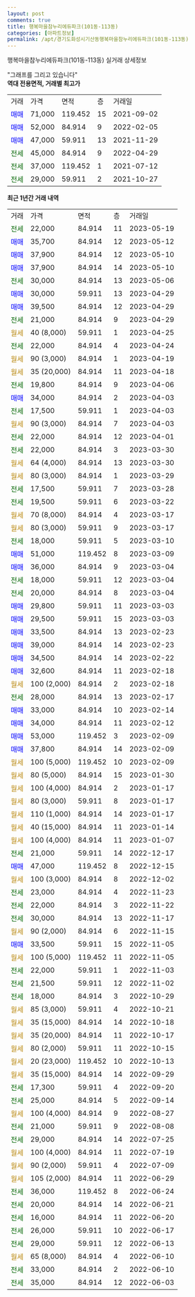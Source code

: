 ```yaml
---
layout: post
comments: true
title: 행복마을참누리에듀파크(101동-113동)
categories: [아파트정보]
permalink: /apt/경기도화성시기산동행복마을참누리에듀파크(101동-113동)
---
```


행복마을참누리에듀파크(101동-113동) 실거래 상세정보

<script type="text/javascript">
  google.charts.load('current', {'packages':['line', 'corechart']});
  google.charts.setOnLoadCallback(drawChart);

  function drawChart() {
    var data = new google.visualization.DataTable();
    data.addColumn('date', '거래일');
    data.addColumn('number', "매매");
    data.addColumn('number', "전세");
    data.addColumn('number', "전매");

    data.addRows([[new Date(Date.parse("2023-05-19")), null, 22000, null], [new Date(Date.parse("2023-05-12")), 35700, null, null], [new Date(Date.parse("2023-05-10")), 37900, null, null], [new Date(Date.parse("2023-05-10")), 37900, null, null], [new Date(Date.parse("2023-05-06")), null, 30000, null], [new Date(Date.parse("2023-04-29")), 30000, null, null], [new Date(Date.parse("2023-04-29")), 39500, null, null], [new Date(Date.parse("2023-04-29")), null, 21000, null], [new Date(Date.parse("2023-04-25")), null, null, null], [new Date(Date.parse("2023-04-24")), null, 22000, null], [new Date(Date.parse("2023-04-19")), null, null, null], [new Date(Date.parse("2023-04-18")), null, null, null], [new Date(Date.parse("2023-04-06")), null, 19800, null], [new Date(Date.parse("2023-04-03")), 34000, null, null], [new Date(Date.parse("2023-04-03")), null, 17500, null], [new Date(Date.parse("2023-04-03")), null, null, null], [new Date(Date.parse("2023-04-01")), null, 22000, null], [new Date(Date.parse("2023-03-30")), null, 22000, null], [new Date(Date.parse("2023-03-30")), null, null, null], [new Date(Date.parse("2023-03-29")), null, null, null], [new Date(Date.parse("2023-03-28")), null, 17500, null], [new Date(Date.parse("2023-03-22")), null, 19500, null], [new Date(Date.parse("2023-03-17")), null, null, null], [new Date(Date.parse("2023-03-17")), null, null, null], [new Date(Date.parse("2023-03-10")), null, 18000, null], [new Date(Date.parse("2023-03-09")), 51000, null, null], [new Date(Date.parse("2023-03-04")), 36000, null, null], [new Date(Date.parse("2023-03-04")), null, 18000, null], [new Date(Date.parse("2023-03-04")), null, 20000, null], [new Date(Date.parse("2023-03-03")), 29800, null, null], [new Date(Date.parse("2023-03-03")), 29500, null, null], [new Date(Date.parse("2023-02-23")), 33500, null, null], [new Date(Date.parse("2023-02-23")), 39000, null, null], [new Date(Date.parse("2023-02-22")), 34500, null, null], [new Date(Date.parse("2023-02-18")), 32600, null, null], [new Date(Date.parse("2023-02-18")), null, null, null], [new Date(Date.parse("2023-02-17")), null, 28000, null], [new Date(Date.parse("2023-02-14")), 33000, null, null], [new Date(Date.parse("2023-02-12")), 34000, null, null], [new Date(Date.parse("2023-02-09")), 53000, null, null], [new Date(Date.parse("2023-02-09")), 37800, null, null], [new Date(Date.parse("2023-02-09")), null, null, null], [new Date(Date.parse("2023-01-30")), null, null, null], [new Date(Date.parse("2023-01-17")), null, null, null], [new Date(Date.parse("2023-01-17")), null, null, null], [new Date(Date.parse("2023-01-17")), null, null, null], [new Date(Date.parse("2023-01-14")), null, null, null], [new Date(Date.parse("2023-01-07")), null, null, null], [new Date(Date.parse("2022-12-17")), null, 21000, null], [new Date(Date.parse("2022-12-15")), 47000, null, null], [new Date(Date.parse("2022-12-02")), null, null, null], [new Date(Date.parse("2022-11-23")), null, 23000, null], [new Date(Date.parse("2022-11-22")), null, 22000, null], [new Date(Date.parse("2022-11-17")), null, 30000, null], [new Date(Date.parse("2022-11-15")), null, null, null], [new Date(Date.parse("2022-11-05")), 33500, null, null], [new Date(Date.parse("2022-11-05")), null, null, null], [new Date(Date.parse("2022-11-03")), null, 22000, null], [new Date(Date.parse("2022-11-02")), null, 21500, null], [new Date(Date.parse("2022-10-29")), null, 18000, null], [new Date(Date.parse("2022-10-21")), null, null, null], [new Date(Date.parse("2022-10-18")), null, null, null], [new Date(Date.parse("2022-10-17")), null, null, null], [new Date(Date.parse("2022-10-15")), null, null, null], [new Date(Date.parse("2022-10-13")), null, null, null], [new Date(Date.parse("2022-09-29")), null, null, null], [new Date(Date.parse("2022-09-20")), null, 17300, null], [new Date(Date.parse("2022-09-14")), null, 25000, null], [new Date(Date.parse("2022-08-27")), null, null, null], [new Date(Date.parse("2022-08-08")), null, 21000, null], [new Date(Date.parse("2022-07-25")), null, 29000, null], [new Date(Date.parse("2022-07-19")), null, null, null], [new Date(Date.parse("2022-07-09")), null, null, null], [new Date(Date.parse("2022-06-29")), null, null, null], [new Date(Date.parse("2022-06-24")), null, 36000, null], [new Date(Date.parse("2022-06-21")), null, 20000, null], [new Date(Date.parse("2022-06-20")), null, 16000, null], [new Date(Date.parse("2022-06-17")), null, 26000, null], [new Date(Date.parse("2022-06-13")), null, 29000, null], [new Date(Date.parse("2022-06-10")), null, null, null], [new Date(Date.parse("2022-06-10")), null, 33000, null], [new Date(Date.parse("2022-06-03")), null, 35000, null]]);

    var options = {
      hAxis: {
        format: 'yyyy/MM/dd'
      },    
      lineWidth: 0,
      pointsVisible: true,    
      title: '최근 1년간 유형별 실거래가 분포',
      legend: { position: 'bottom' }
    };

    var formatter = new google.visualization.NumberFormat({pattern:'###,###'} );
    formatter.format(data, 1);
    formatter.format(data, 2);
    
    setTimeout(function() {
        var chart = new google.visualization.LineChart(document.getElementById('columnchart_material'));
        chart.draw(data, (options));
        document.getElementById('loading').style.display = 'none';
    }, 200);
  }
</script>


<div id="loading" style="z-index:20; display: block; margin-left: 0px">"그래프를 그리고 있습니다"</div>
<div id="columnchart_material" style="width: 95%; margin-left: 0px; display: block"></div>
<!-- contents start -->
<b>역대 전용면적, 거래별 최고가</b>
<table class="sortable">
    <tr>
      <td>거래</td>
      <td>가격</td>
      <td>면적</td>
      <td>층</td>
      <td>거래일</td>
    </tr>
        <tr>
          <td><a style="color: blue">매매</a></td>
          <td>71,000</td>
          <td>119.452</td>
          <td>15</td>
          <td>2021-09-02</td>
        </tr>            <tr>
          <td><a style="color: blue">매매</a></td>
          <td>52,000</td>
          <td>84.914</td>
          <td>9</td>
          <td>2022-02-05</td>
        </tr>            <tr>
          <td><a style="color: blue">매매</a></td>
          <td>47,000</td>
          <td>59.911</td>
          <td>13</td>
          <td>2021-11-29</td>
        </tr>        
        <tr>
              <td><a style="color: darkgreen">전세</a></td>
              <td>45,000</td>
              <td>84.914</td>
              <td>9</td>
              <td>2022-04-29</td>
            </tr>            <tr>
              <td><a style="color: darkgreen">전세</a></td>
              <td>37,000</td>
              <td>119.452</td>
              <td>1</td>
              <td>2021-07-12</td>
            </tr>            <tr>
              <td><a style="color: darkgreen">전세</a></td>
              <td>29,000</td>
              <td>59.911</td>
              <td>2</td>
              <td>2021-10-27</td>
            </tr>        
    
</table>

<b>최근 1년간 거래 내역</b>

<table class="sortable">
    <tr>
      <td>거래</td>
      <td>가격</td>
      <td>면적</td>
      <td>층</td>
      <td>거래일</td>
    </tr>
    <tr>
      <td><a style="color: darkgreen">전세</a></td>
      <td>22,000</td>
      <td>84.914</td>
      <td>11</td>
      <td>2023-05-19</td>
    </tr>          <tr>
      <td><a style="color: blue">매매</a></td>
      <td>35,700</td>
      <td>84.914</td>
      <td>12</td>
      <td>2023-05-12</td>
    </tr>          <tr>
      <td><a style="color: blue">매매</a></td>
      <td>37,900</td>
      <td>84.914</td>
      <td>12</td>
      <td>2023-05-10</td>
    </tr>          <tr>
      <td><a style="color: blue">매매</a></td>
      <td>37,900</td>
      <td>84.914</td>
      <td>14</td>
      <td>2023-05-10</td>
    </tr>          <tr>
      <td><a style="color: darkgreen">전세</a></td>
      <td>30,000</td>
      <td>84.914</td>
      <td>13</td>
      <td>2023-05-06</td>
    </tr>          <tr>
      <td><a style="color: blue">매매</a></td>
      <td>30,000</td>
      <td>59.911</td>
      <td>13</td>
      <td>2023-04-29</td>
    </tr>          <tr>
      <td><a style="color: blue">매매</a></td>
      <td>39,500</td>
      <td>84.914</td>
      <td>12</td>
      <td>2023-04-29</td>
    </tr>          <tr>
      <td><a style="color: darkgreen">전세</a></td>
      <td>21,000</td>
      <td>84.914</td>
      <td>9</td>
      <td>2023-04-29</td>
    </tr>          <tr>
      <td><a style="color: darkgoldenrod">월세</a></td>
      <td>40 (8,000)</td>
      <td>59.911</td>
      <td>1</td>
      <td>2023-04-25</td>
    </tr>          <tr>
      <td><a style="color: darkgreen">전세</a></td>
      <td>22,000</td>
      <td>84.914</td>
      <td>4</td>
      <td>2023-04-24</td>
    </tr>          <tr>
      <td><a style="color: darkgoldenrod">월세</a></td>
      <td>90 (3,000)</td>
      <td>84.914</td>
      <td>1</td>
      <td>2023-04-19</td>
    </tr>          <tr>
      <td><a style="color: darkgoldenrod">월세</a></td>
      <td>35 (20,000)</td>
      <td>84.914</td>
      <td>11</td>
      <td>2023-04-18</td>
    </tr>          <tr>
      <td><a style="color: darkgreen">전세</a></td>
      <td>19,800</td>
      <td>84.914</td>
      <td>9</td>
      <td>2023-04-06</td>
    </tr>          <tr>
      <td><a style="color: blue">매매</a></td>
      <td>34,000</td>
      <td>84.914</td>
      <td>2</td>
      <td>2023-04-03</td>
    </tr>          <tr>
      <td><a style="color: darkgreen">전세</a></td>
      <td>17,500</td>
      <td>59.911</td>
      <td>1</td>
      <td>2023-04-03</td>
    </tr>          <tr>
      <td><a style="color: darkgoldenrod">월세</a></td>
      <td>90 (3,000)</td>
      <td>84.914</td>
      <td>7</td>
      <td>2023-04-03</td>
    </tr>          <tr>
      <td><a style="color: darkgreen">전세</a></td>
      <td>22,000</td>
      <td>84.914</td>
      <td>12</td>
      <td>2023-04-01</td>
    </tr>          <tr>
      <td><a style="color: darkgreen">전세</a></td>
      <td>22,000</td>
      <td>84.914</td>
      <td>3</td>
      <td>2023-03-30</td>
    </tr>          <tr>
      <td><a style="color: darkgoldenrod">월세</a></td>
      <td>64 (4,000)</td>
      <td>84.914</td>
      <td>13</td>
      <td>2023-03-30</td>
    </tr>          <tr>
      <td><a style="color: darkgoldenrod">월세</a></td>
      <td>80 (3,000)</td>
      <td>84.914</td>
      <td>1</td>
      <td>2023-03-29</td>
    </tr>          <tr>
      <td><a style="color: darkgreen">전세</a></td>
      <td>17,500</td>
      <td>59.911</td>
      <td>7</td>
      <td>2023-03-28</td>
    </tr>          <tr>
      <td><a style="color: darkgreen">전세</a></td>
      <td>19,500</td>
      <td>59.911</td>
      <td>6</td>
      <td>2023-03-22</td>
    </tr>          <tr>
      <td><a style="color: darkgoldenrod">월세</a></td>
      <td>70 (8,000)</td>
      <td>84.914</td>
      <td>4</td>
      <td>2023-03-17</td>
    </tr>          <tr>
      <td><a style="color: darkgoldenrod">월세</a></td>
      <td>80 (3,000)</td>
      <td>59.911</td>
      <td>9</td>
      <td>2023-03-17</td>
    </tr>          <tr>
      <td><a style="color: darkgreen">전세</a></td>
      <td>18,000</td>
      <td>59.911</td>
      <td>5</td>
      <td>2023-03-10</td>
    </tr>          <tr>
      <td><a style="color: blue">매매</a></td>
      <td>51,000</td>
      <td>119.452</td>
      <td>8</td>
      <td>2023-03-09</td>
    </tr>          <tr>
      <td><a style="color: blue">매매</a></td>
      <td>36,000</td>
      <td>84.914</td>
      <td>9</td>
      <td>2023-03-04</td>
    </tr>          <tr>
      <td><a style="color: darkgreen">전세</a></td>
      <td>18,000</td>
      <td>59.911</td>
      <td>12</td>
      <td>2023-03-04</td>
    </tr>          <tr>
      <td><a style="color: darkgreen">전세</a></td>
      <td>20,000</td>
      <td>84.914</td>
      <td>8</td>
      <td>2023-03-04</td>
    </tr>          <tr>
      <td><a style="color: blue">매매</a></td>
      <td>29,800</td>
      <td>59.911</td>
      <td>11</td>
      <td>2023-03-03</td>
    </tr>          <tr>
      <td><a style="color: blue">매매</a></td>
      <td>29,500</td>
      <td>59.911</td>
      <td>15</td>
      <td>2023-03-03</td>
    </tr>          <tr>
      <td><a style="color: blue">매매</a></td>
      <td>33,500</td>
      <td>84.914</td>
      <td>13</td>
      <td>2023-02-23</td>
    </tr>          <tr>
      <td><a style="color: blue">매매</a></td>
      <td>39,000</td>
      <td>84.914</td>
      <td>14</td>
      <td>2023-02-23</td>
    </tr>          <tr>
      <td><a style="color: blue">매매</a></td>
      <td>34,500</td>
      <td>84.914</td>
      <td>14</td>
      <td>2023-02-22</td>
    </tr>          <tr>
      <td><a style="color: blue">매매</a></td>
      <td>32,600</td>
      <td>84.914</td>
      <td>11</td>
      <td>2023-02-18</td>
    </tr>          <tr>
      <td><a style="color: darkgoldenrod">월세</a></td>
      <td>100 (2,000)</td>
      <td>84.914</td>
      <td>2</td>
      <td>2023-02-18</td>
    </tr>          <tr>
      <td><a style="color: darkgreen">전세</a></td>
      <td>28,000</td>
      <td>84.914</td>
      <td>13</td>
      <td>2023-02-17</td>
    </tr>          <tr>
      <td><a style="color: blue">매매</a></td>
      <td>33,000</td>
      <td>84.914</td>
      <td>10</td>
      <td>2023-02-14</td>
    </tr>          <tr>
      <td><a style="color: blue">매매</a></td>
      <td>34,000</td>
      <td>84.914</td>
      <td>11</td>
      <td>2023-02-12</td>
    </tr>          <tr>
      <td><a style="color: blue">매매</a></td>
      <td>53,000</td>
      <td>119.452</td>
      <td>3</td>
      <td>2023-02-09</td>
    </tr>          <tr>
      <td><a style="color: blue">매매</a></td>
      <td>37,800</td>
      <td>84.914</td>
      <td>14</td>
      <td>2023-02-09</td>
    </tr>          <tr>
      <td><a style="color: darkgoldenrod">월세</a></td>
      <td>100 (5,000)</td>
      <td>119.452</td>
      <td>10</td>
      <td>2023-02-09</td>
    </tr>          <tr>
      <td><a style="color: darkgoldenrod">월세</a></td>
      <td>80 (5,000)</td>
      <td>84.914</td>
      <td>15</td>
      <td>2023-01-30</td>
    </tr>          <tr>
      <td><a style="color: darkgoldenrod">월세</a></td>
      <td>100 (4,000)</td>
      <td>84.914</td>
      <td>2</td>
      <td>2023-01-17</td>
    </tr>          <tr>
      <td><a style="color: darkgoldenrod">월세</a></td>
      <td>80 (3,000)</td>
      <td>59.911</td>
      <td>8</td>
      <td>2023-01-17</td>
    </tr>          <tr>
      <td><a style="color: darkgoldenrod">월세</a></td>
      <td>110 (1,000)</td>
      <td>84.914</td>
      <td>14</td>
      <td>2023-01-17</td>
    </tr>          <tr>
      <td><a style="color: darkgoldenrod">월세</a></td>
      <td>40 (15,000)</td>
      <td>84.914</td>
      <td>11</td>
      <td>2023-01-14</td>
    </tr>          <tr>
      <td><a style="color: darkgoldenrod">월세</a></td>
      <td>100 (4,000)</td>
      <td>84.914</td>
      <td>11</td>
      <td>2023-01-07</td>
    </tr>          <tr>
      <td><a style="color: darkgreen">전세</a></td>
      <td>21,000</td>
      <td>59.911</td>
      <td>14</td>
      <td>2022-12-17</td>
    </tr>          <tr>
      <td><a style="color: blue">매매</a></td>
      <td>47,000</td>
      <td>119.452</td>
      <td>8</td>
      <td>2022-12-15</td>
    </tr>          <tr>
      <td><a style="color: darkgoldenrod">월세</a></td>
      <td>100 (3,000)</td>
      <td>84.914</td>
      <td>8</td>
      <td>2022-12-02</td>
    </tr>          <tr>
      <td><a style="color: darkgreen">전세</a></td>
      <td>23,000</td>
      <td>84.914</td>
      <td>4</td>
      <td>2022-11-23</td>
    </tr>          <tr>
      <td><a style="color: darkgreen">전세</a></td>
      <td>22,000</td>
      <td>84.914</td>
      <td>3</td>
      <td>2022-11-22</td>
    </tr>          <tr>
      <td><a style="color: darkgreen">전세</a></td>
      <td>30,000</td>
      <td>84.914</td>
      <td>13</td>
      <td>2022-11-17</td>
    </tr>          <tr>
      <td><a style="color: darkgoldenrod">월세</a></td>
      <td>90 (2,000)</td>
      <td>84.914</td>
      <td>6</td>
      <td>2022-11-15</td>
    </tr>          <tr>
      <td><a style="color: blue">매매</a></td>
      <td>33,500</td>
      <td>59.911</td>
      <td>15</td>
      <td>2022-11-05</td>
    </tr>          <tr>
      <td><a style="color: darkgoldenrod">월세</a></td>
      <td>100 (5,000)</td>
      <td>119.452</td>
      <td>11</td>
      <td>2022-11-05</td>
    </tr>          <tr>
      <td><a style="color: darkgreen">전세</a></td>
      <td>22,000</td>
      <td>59.911</td>
      <td>1</td>
      <td>2022-11-03</td>
    </tr>          <tr>
      <td><a style="color: darkgreen">전세</a></td>
      <td>21,500</td>
      <td>59.911</td>
      <td>12</td>
      <td>2022-11-02</td>
    </tr>          <tr>
      <td><a style="color: darkgreen">전세</a></td>
      <td>18,000</td>
      <td>84.914</td>
      <td>3</td>
      <td>2022-10-29</td>
    </tr>          <tr>
      <td><a style="color: darkgoldenrod">월세</a></td>
      <td>85 (3,000)</td>
      <td>59.911</td>
      <td>4</td>
      <td>2022-10-21</td>
    </tr>          <tr>
      <td><a style="color: darkgoldenrod">월세</a></td>
      <td>35 (15,000)</td>
      <td>84.914</td>
      <td>14</td>
      <td>2022-10-18</td>
    </tr>          <tr>
      <td><a style="color: darkgoldenrod">월세</a></td>
      <td>35 (20,000)</td>
      <td>84.914</td>
      <td>11</td>
      <td>2022-10-17</td>
    </tr>          <tr>
      <td><a style="color: darkgoldenrod">월세</a></td>
      <td>80 (2,000)</td>
      <td>59.911</td>
      <td>11</td>
      <td>2022-10-15</td>
    </tr>          <tr>
      <td><a style="color: darkgoldenrod">월세</a></td>
      <td>20 (23,000)</td>
      <td>119.452</td>
      <td>10</td>
      <td>2022-10-13</td>
    </tr>          <tr>
      <td><a style="color: darkgoldenrod">월세</a></td>
      <td>35 (15,000)</td>
      <td>84.914</td>
      <td>14</td>
      <td>2022-09-29</td>
    </tr>          <tr>
      <td><a style="color: darkgreen">전세</a></td>
      <td>17,300</td>
      <td>59.911</td>
      <td>4</td>
      <td>2022-09-20</td>
    </tr>          <tr>
      <td><a style="color: darkgreen">전세</a></td>
      <td>25,000</td>
      <td>84.914</td>
      <td>5</td>
      <td>2022-09-14</td>
    </tr>          <tr>
      <td><a style="color: darkgoldenrod">월세</a></td>
      <td>100 (4,000)</td>
      <td>84.914</td>
      <td>9</td>
      <td>2022-08-27</td>
    </tr>          <tr>
      <td><a style="color: darkgreen">전세</a></td>
      <td>21,000</td>
      <td>59.911</td>
      <td>9</td>
      <td>2022-08-08</td>
    </tr>          <tr>
      <td><a style="color: darkgreen">전세</a></td>
      <td>29,000</td>
      <td>84.914</td>
      <td>14</td>
      <td>2022-07-25</td>
    </tr>          <tr>
      <td><a style="color: darkgoldenrod">월세</a></td>
      <td>100 (4,000)</td>
      <td>84.914</td>
      <td>11</td>
      <td>2022-07-19</td>
    </tr>          <tr>
      <td><a style="color: darkgoldenrod">월세</a></td>
      <td>90 (2,000)</td>
      <td>59.911</td>
      <td>4</td>
      <td>2022-07-09</td>
    </tr>          <tr>
      <td><a style="color: darkgoldenrod">월세</a></td>
      <td>105 (2,000)</td>
      <td>84.914</td>
      <td>11</td>
      <td>2022-06-29</td>
    </tr>          <tr>
      <td><a style="color: darkgreen">전세</a></td>
      <td>36,000</td>
      <td>119.452</td>
      <td>8</td>
      <td>2022-06-24</td>
    </tr>          <tr>
      <td><a style="color: darkgreen">전세</a></td>
      <td>20,000</td>
      <td>84.914</td>
      <td>14</td>
      <td>2022-06-21</td>
    </tr>          <tr>
      <td><a style="color: darkgreen">전세</a></td>
      <td>16,000</td>
      <td>84.914</td>
      <td>11</td>
      <td>2022-06-20</td>
    </tr>          <tr>
      <td><a style="color: darkgreen">전세</a></td>
      <td>26,000</td>
      <td>59.911</td>
      <td>10</td>
      <td>2022-06-17</td>
    </tr>          <tr>
      <td><a style="color: darkgreen">전세</a></td>
      <td>29,000</td>
      <td>59.911</td>
      <td>12</td>
      <td>2022-06-13</td>
    </tr>          <tr>
      <td><a style="color: darkgoldenrod">월세</a></td>
      <td>65 (8,000)</td>
      <td>84.914</td>
      <td>4</td>
      <td>2022-06-10</td>
    </tr>          <tr>
      <td><a style="color: darkgreen">전세</a></td>
      <td>33,000</td>
      <td>84.914</td>
      <td>2</td>
      <td>2022-06-10</td>
    </tr>          <tr>
      <td><a style="color: darkgreen">전세</a></td>
      <td>35,000</td>
      <td>84.914</td>
      <td>12</td>
      <td>2022-06-03</td>
    </tr>      </table>
<!-- contents end -->    

